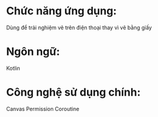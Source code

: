 # Chức năng ứng dụng:
Dùng để trải nghiệm vẽ trên điện thoại thay vì vẽ bằng giấy

# Ngôn ngữ:
Kotlin

# Công nghệ sử dụng chính:
Canvas
Permission
Coroutine
